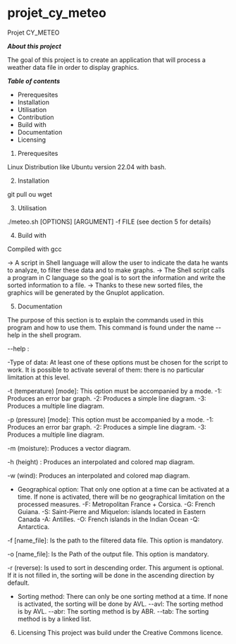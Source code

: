 # projet_cy_meteo

Projet CY_METEO

**_About this project_**

The goal of this project is to create an application that will process a weather data file in order to display graphics.

**_Table of contents_**

- Prerequesites
- Installation
- Utilisation
- Contribution
- Build with
- Documentation
- Licensing

1. Prerequesites

Linux Distribution like Ubuntu version 22.04 with bash.

2. Installation

git pull ou wget

3. Utilisation 

./meteo.sh [OPTIONS] [ARGUMENT] -f FILE (see dection 5 for details)

4. Build with

Compiled with gcc

-> A script in Shell language will allow the user to indicate the data he wants to analyze, to filter these data and to make graphs.
-> The Shell script calls a program in C language so the goal is to sort the information and write the sorted information to a file.
-> Thanks to these new sorted files, the graphics will be generated by the Gnuplot application.

5. Documentation

The purpose of this section is to explain the commands used in this program and how to use them. This command is found under the name --help in the shell program.

--help :

-Type of data:
At least one of these options must be chosen for the script to work.
It is possible to activate several of them: there is no particular limitation at this level.

-t (temperature) [mode]:
This option must be accompanied by a mode.
	-1:
	Produces an error bar graph.
	-2:
	Produces a simple line diagram.
	-3:
	Produces a multiple line diagram.


-p (pressure) [mode]:
This option must be accompanied by a mode.
	-1:
	Produces an error bar graph.
	-2:
	Produces a simple line diagram.
	-3:
	Produces a multiple line diagram.

-m (moisture):
Produces a vector diagram.

-h (height) :
Produces an interpolated and colored map diagram.

-w (wind):
Produces an interpolated and colored map diagram.

- Geographical option:
That only one option at a time can be activated at a time.
If none is activated, there will be no geographical limitation on the processed measures.
	-F:
	Metropolitan France + Corsica.
	-G:
	French Guiana.
	-S:
	Saint-Pierre and Miquelon: islands located in Eastern Canada
	-A:
	Antilles.
	-O:
	French islands in the Indian Ocean
	-Q:
	Antarctica.

-f [name_file]:
Is the path to the filtered data file. This option is mandatory.

-o [name_file]:
Is the Path of the output file. This option is mandatory.

-r (reverse):
Is used to sort in descending order. 
This argument is optional. If it is not filled in, the sorting will be done in the ascending direction by default.

- Sorting method:
There can only be one sorting method at a time.
If none is activated, the sorting will be done by AVL.
	--avl:
	The sorting method is by AVL.
	--abr:
	The sorting method is by ABR.
	--tab:
	The sorting method is by a linked list.

6. Licensing
This project was build under the Creative Commons licence.
